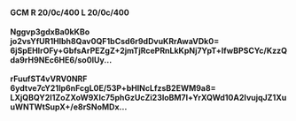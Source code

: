 #### GCM R 20/0c/400 L 20/0c/400
**Nggvp3gdxBa0kKBo**<br/>**jo2vsYfUR1Hlbh8Qav0QF1bCsd6r9dDvuKRrAwaVDk0=**<br/>**6jSpEHIrOFy+GbfsArPEZgZ+2jmTjRcePRnLkKpNj7YpT+lfwBPSCYc/KzzQda9rH9NEc6HE6/so0lUy...**<br/><br/>
**rFuufST4vVRV0NRF**<br/>**6ydtve7cY21lp6nFcgL0E/53P+bHlNcLfzsB2EWM9a8=**<br/>**LXjQBQY2I1ZoZXoW9Xlc75phGzUcZi23loBM7l+YrXQWd10A2IvujqJZ1XuuWNTWtSupX+/e8rSNoMDx...**